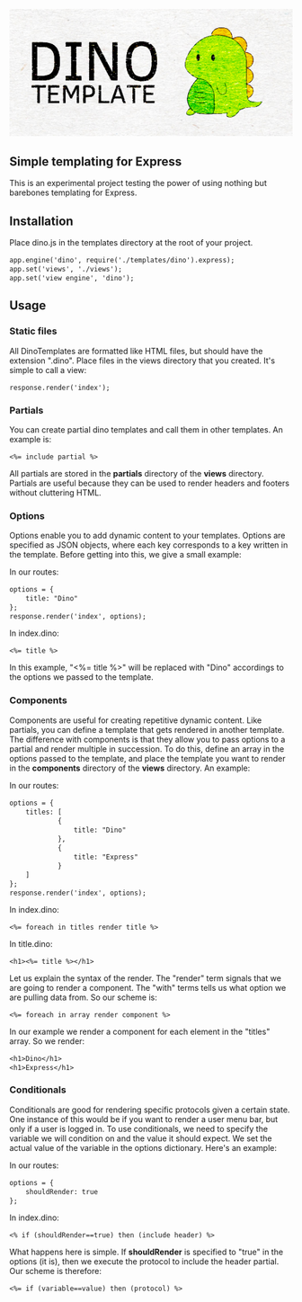 ![DinoTemplate](https://raw.githubusercontent.com/addisonleong/dinotemplate/master/dinotemplate.png)
## Simple templating for Express

This is an experimental project testing the power of using nothing but barebones templating for Express.

## Installation
Place dino.js in the templates directory at the root of your project.
```
app.engine('dino', require('./templates/dino').express);
app.set('views', './views');
app.set('view engine', 'dino');
```

## Usage

### Static files
All DinoTemplates are formatted like HTML files, but should have the extension ".dino". Place files in the views directory that you created. It's simple to call a view:
```
response.render('index');
```

### Partials
You can create partial dino templates and call them in other templates. An example is:
```
<%= include partial %>
```
All partials are stored in the **partials** directory of the **views** directory. Partials are useful because they can be used to render headers and footers without cluttering HTML.

### Options
Options enable you to add dynamic content to your templates. Options are specified as JSON objects, where each key corresponds to a key written in the template. Before getting into this, we give a small example:

In our routes:
```
options = {
	title: "Dino"
};
response.render('index', options);
```

In index.dino:
```
<%= title %>
```

In this example, "<%= title %>" will be replaced with "Dino" accordings to the options we passed to the template.

### Components
Components are useful for creating repetitive dynamic content. Like partials, you can define a template that gets rendered in another template. The difference with components is that they allow you to pass options to a partial and render multiple in succession. To do this, define an array in the options passed to the template, and place the template you want to render in the **components** directory of the **views** directory. An example:

In our routes:
```
options = {
	titles: [
    		{
                title: "Dino"
            },
            {
            	title: "Express"
            }
    ]
};
response.render('index', options);
```

In index.dino:
```
<%= foreach in titles render title %>
```

In title.dino:
```
<h1><%= title %></h1>
```

Let us explain the syntax of the render. The "render" term signals that we are going to render a component. The "with" terms tells us what option we are pulling data from. So our scheme is:
```
<%= foreach in array render component %>
```

In our example we render a component for each element in the "titles" array. So we render:
```
<h1>Dino</h1>
<h1>Express</h1>
```

### Conditionals
Conditionals are good for rendering specific protocols given a certain state. One instance of this would be if you want to render a user menu bar, but only if a user is logged in. To use conditionals, we need to specify the variable we will condition on and the value it should expect. We set the actual value of the variable in the options dictionary. Here's an example:

In our routes:
```
options = {
	shouldRender: true
};
```

In index.dino:
```
<% if (shouldRender==true) then (include header) %>
```

What happens here is simple. If **shouldRender** is specified to "true" in the options (it is), then we execute the protocol to include the header partial. Our scheme is therefore:
```
<%= if (variable==value) then (protocol) %>
```